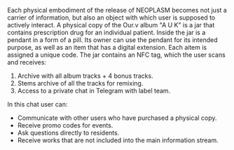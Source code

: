 Each physical embodiment of the release of NEOPLASM becomes not just a carrier of information, but also an object with which user is supposed to actively interact. A physical copy of the Our.v album "A U K" is a jar that contains prescription drug for an individual patient. Inside the jar is a pendant in a form of a pill. Its owner can use the pendant for its intended purpose, as well as an item that has a digital extension. Each aitem is assigned a unique code. The jar contains an NFC tag, which the user scans and receives:

1. Archive with all album tracks + 4 bonus tracks.
2. Stems archive of all the tracks for remixing.
3. Access to a private chat in Telegram with label team.

In this chat user can:

- Communicate with other users who have purchased a physical copy.
- Receive promo codes for events.
- Ask questions directly to residents.
- Receive works that are not included into the main information stream. 